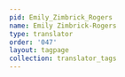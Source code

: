 ```yaml
---
pid: Emily_Zimbrick_Rogers
name: Emily Zimbrick-Rogers
type: translator
order: '047'
layout: tagpage
collection: translator_tags
---
```


